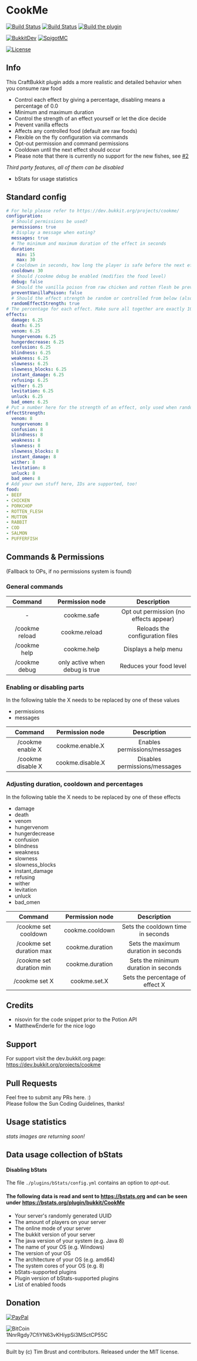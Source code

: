 # CookMe
[![Build Status](https://ci.dustplanet.de/job/CookMe/badge/icon)](https://ci.dustplanet.de/job/CookMe/)
[![Build Status](https://travis-ci.org/timbru31/CookMe.svg?branch=master)](https://travis-ci.org/timbru31/CookMe)
[![Build the plugin](https://github.com/timbru31/CookMe/workflows/Build%20the%20plugin/badge.svg)](https://github.com/timbru31/CookMe/actions?query=workflow%3A%22Build+the+plugin%22)

[![BukkitDev](https://img.shields.io/badge/BukkitDev-v3.0.2-orange.svg)](https://dev.bukkit.org/projects/cookme/)
[![SpigotMC](https://img.shields.io/badge/SpigotMC-v3.0.2-orange.svg)](https://www.spigotmc.org/resources/cookme.67006/)

[![License](https://img.shields.io/badge/License-MIT-blue.svg)](LICENSE)

## Info
This CraftBukkit plugin adds a more realistic and detailed behavior when you consume raw food
* Control each effect by giving a percentage, disabling means a percentage of 0.0
* Minimum and maximum duration
* Control the strength of an effect yourself or let the dice decide
* Prevent vanilla effects
* Affects any controlled food (default are raw foods)
* Flexible on the fly configuration via commands
* Opt-out permission and command permissions
* Cooldown until the next effect should occur
* Please note that there is currently no support for the new fishes, see [#2](https://github.com/timbru31/CookMe/issues/2)

*Third party features, all of them can be disabled*
* bStats for usage statistics

## Standard config
```yaml
# For help please refer to https://dev.bukkit.org/projects/cookme/
configuration:
  # Should permissions be used?
  permissions: true
  # Display a message when eating?
  messages: true
  # The minimum and maximum duration of the effect in seconds
  duration:
    min: 15
    max: 30
  # Cooldown in seconds, how long the player is safe before the next effect happens.
  cooldown: 30
  # Should /cookme debug be enabled (modifies the food level)
  debug: false
  # Should the vanilla poison from raw chicken and rotten flesh be prevented if the player has the permission cookme.safe
  preventVanillaPoison: false
  # Should the effect strength be random or controlled from below (also called amplifier)
  randomEffectStrength: true
# The percentage for each effect. Make sure all together are exactly 100! 0 means disabled!
effects:
  damage: 6.25
  death: 6.25
  venom: 6.25
  hungervenom: 6.25
  hungerdecrease: 6.25
  confusion: 6.25
  blindness: 6.25
  weakness: 6.25
  slowness: 6.25
  slowness_blocks: 6.25
  instant_damage: 6.25
  refusing: 6.25
  wither: 6.25
  levitation: 6.25
  unluck: 6.25
  bad_omen: 6.25
# Put a number here for the strength of an effect, only used when randomEffectStrength is false
effectStrength:
  venom: 8
  hungervenom: 8
  confusion: 8
  blindness: 8
  weakness: 8
  slowness: 8
  slowness_blocks: 8
  instant_damage: 8
  wither: 8
  levitation: 8
  unluck: 8
  bad_omen: 8
# Add your own stuff here, IDs are supported, too!
food:
- BEEF
- CHICKEN
- PORKCHOP
- ROTTEN_FLESH
- MUTTON
- RABBIT
- COD
- SALMON
- PUFFERFISH
```

## Commands & Permissions
(Fallback to OPs, if no permissions system is found)

### General commands
| Command        | Permission node                | Description                            |
|:--------------:|:------------------------------:|:--------------------------------------:|
|              - | cookme.safe                    | Opt out permission (no effects appear) |
| /cookme reload | cookme.reload                  | Reloads the configuration files        |
| /cookme help   | cookme.help                    | Displays a help menu                   |
| /cookme debug  | only active when debug is true | Reduces your food level                |

### Enabling or disabling parts
In the following table the X needs to be replaced by one of these values
* permissions
* messages

| Command           | Permission node  | Description                   |
|:-----------------:|:----------------:|:-----------------------------:|
| /cookme enable X  | cookme.enable.X  | Enables permissions/messages  |
| /cookme disable X | cookme.disable.X | Disables permissions/messages |

### Adjusting duration, cooldown and percentages
In the following table the X needs to be replaced by one of these effects
* damage
* death
* venom
* hungervenom
* hungerdecrease
* confusion
* blindness
* weakness
* slowness
* slowness_blocks
* instant_damage
* refusing
* wither
* levitation
* unluck
* bad_omen

| Command                  | Permission node | Description                          |
|:------------------------:|:---------------:|:------------------------------------:|
| /cookme set cooldown     | cookme.cooldown | Sets the cooldown time in seconds    |
| /cookme set duration max | cookme.duration | Sets the maximum duration in seconds |
| /cookme set duration min | cookme.duration | Sets the minimum duration in seconds |
| /cookme set X            | cookme.set.X    | Sets the percentage of effect X      |

## Credits
* nisovin for the code snippet prior to the Potion API
* MatthewEnderle for the nice logo

## Support
For support visit the dev.bukkit.org page: https://dev.bukkit.org/projects/cookme

## Pull Requests
Feel free to submit any PRs here. :)  
Please follow the Sun Coding Guidelines, thanks!

## Usage statistics

_stats images are returning soon!_

## Data usage collection of bStats

#### Disabling bStats
The file `./plugins/bStats/config.yml` contains an option to *opt-out*.

#### The following data is **read and sent** to https://bstats.org and can be seen under https://bstats.org/plugin/bukkit/CookMe
* Your server's randomly generated UUID
* The amount of players on your server
* The online mode of your server
* The bukkit version of your server
* The java version of your system (e.g. Java 8)
* The name of your OS (e.g. Windows)
* The version of your OS
* The architecture of your OS (e.g. amd64)
* The system cores of your OS (e.g. 8)
* bStats-supported plugins
* Plugin version of bStats-supported plugins
* List of enabled foods

## Donation
[![PayPal](https://www.paypalobjects.com/en_US/i/btn/btn_donateCC_LG.gif "Donation via PayPal")](https://www.paypal.com/cgi-bin/webscr?cmd=_s-xclick&hosted_button_id=T9TEV7Q88B9M2)

![BitCoin](https://dustplanet.de/wp-content/uploads/2015/01/bitcoin-logo-plain.png "Donation via BitCoins")  
1NnrRgdy7CfiYN63vKHiypSi3MSctCP55C

---
Built by (c) Tim Brust and contributors. Released under the MIT license.
